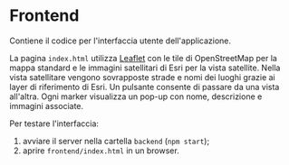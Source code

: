 # Frontend

Contiene il codice per l'interfaccia utente dell'applicazione.

La pagina `index.html` utilizza [Leaflet](https://leafletjs.com/) con le tile di OpenStreetMap per la mappa standard e le immagini satellitari di Esri per la vista satellite. Nella vista satellitare vengono sovrapposte strade e nomi dei luoghi grazie ai layer di riferimento di Esri. Un pulsante consente di passare da una vista all'altra. Ogni marker visualizza un pop-up con nome, descrizione e immagini associate.

Per testare l'interfaccia:
1. avviare il server nella cartella `backend` (`npm start`);
2. aprire `frontend/index.html` in un browser.
